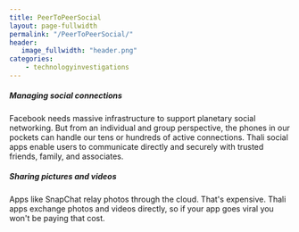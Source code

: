 ```yaml
---
title: PeerToPeerSocial
layout: page-fullwidth
permalink: "/PeerToPeerSocial/"
header:
   image_fullwidth: "header.png"
categories:
    - technologyinvestigations
---
```


##### Managing social connections #####

Facebook needs massive infrastructure to support planetary social networking. But from an individual and group perspective, the phones in our pockets can handle our tens or hundreds of active connections. Thali social apps enable users to communicate directly and securely with trusted friends, family, and associates.

##### Sharing pictures and videos #####

Apps like SnapChat relay photos through the cloud. That's expensive. Thali apps exchange photos and videos directly, so if your app goes viral you won't be paying that cost.
